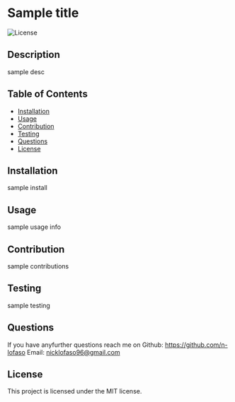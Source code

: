 # Sample title

  ![License](https://img.shields.io/badge/license-MIT-blue.svg)
          
  ## Description
  sample desc

  ## Table of Contents
          
  - [Installation](#installation)
  - [Usage](#usage)
  - [Contribution](#contribution)
  - [Testing](#Testing)
  - [Questions](#Questions)
  - [License](#license)

  ## Installation 

  sample install
      
  ## Usage

  sample usage info
      
  ## Contribution

  sample contributions
      
  ## Testing

  sample testing
    
  ## Questions

  If you have anyfurther questions reach me on
  Github: https://github.com/n-lofaso
  Email: nicklofaso96@gmail.com
    
 ## License
  This project is licensed under the MIT license.
